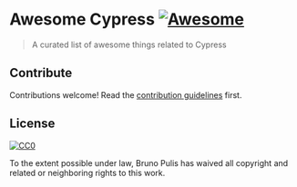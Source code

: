 # Awesome Cypress [![Awesome](https://awesome.re/badge.svg)](https://awesome.re)

> A curated list of awesome things related to Cypress


## Contribute

Contributions welcome! Read the [contribution guidelines](contributing.md) first.


## License

[![CC0](https://mirrors.creativecommons.org/presskit/buttons/88x31/svg/cc-zero.svg)](https://creativecommons.org/publicdomain/zero/1.0)

To the extent possible under law, Bruno Pulis has waived all copyright and
related or neighboring rights to this work.
